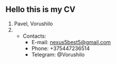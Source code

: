 ## Hello this is my CV
1. Pavel, Vorushilo
2. * Contacts:
     * E-mail: nexus5best5@gmail.com
     * Phone: +375447236514
     * Telegram: @Vorushilo